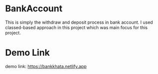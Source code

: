 # BankAccount
This is simply the withdraw and deposit process in bank account. I used classed-based approach in this project which was main focus for this project.

# Demo Link
demo link: https://bankkhata.netlify.app
